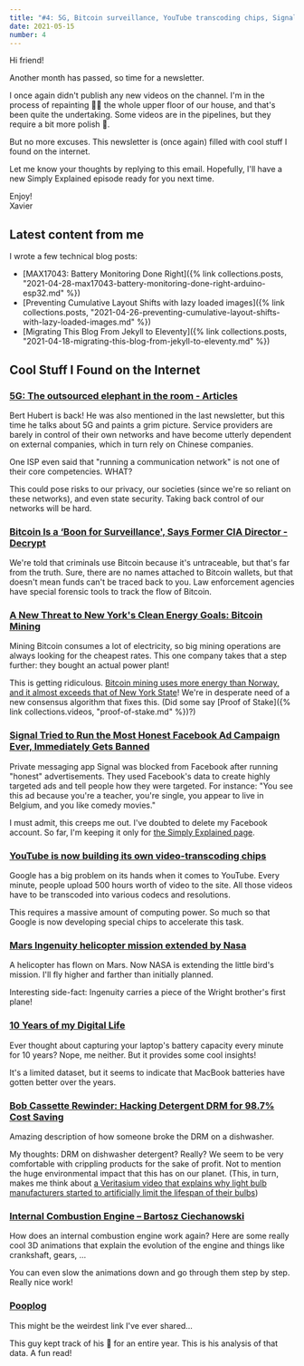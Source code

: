 ```yaml
---
title: "#4: 5G, Bitcoin surveillance, YouTube transcoding chips, Signal's Ad Campaign, Pooplog"
date: 2021-05-15
number: 4
---
```


Hi friend!

Another month has passed, so time for a newsletter.

I once again didn't publish any new videos on the channel. I'm in the process of repainting 👨‍🎨 the whole upper floor of our house, and that's been quite the undertaking. Some videos are in the pipelines, but they require a bit more polish 💎.

But no more excuses. This newsletter is (once again) filled with cool stuff I found on the internet.

Let me know your thoughts by replying to this email. Hopefully, I'll have a new Simply Explained episode ready for you next time.

Enjoy!  
Xavier


## Latest content from me
I wrote a few technical blog posts:

* [MAX17043: Battery Monitoring Done Right]({% link collections.posts, "2021-04-28-max17043-battery-monitoring-done-right-arduino-esp32.md" %})
* [Preventing Cumulative Layout Shifts with lazy loaded images]({% link collections.posts, "2021-04-26-preventing-cumulative-layout-shifts-with-lazy-loaded-images.md" %})
* [Migrating This Blog From Jekyll to Eleventy]({% link collections.posts, "2021-04-18-migrating-this-blog-from-jekyll-to-eleventy.md" %})


## Cool Stuff I Found on the Internet

### [5G: The outsourced elephant in the room - Articles](https://berthub.eu/articles/posts/5g-elephant-in-the-room/)
Bert Hubert is back! He was also mentioned in the last newsletter, but this time he talks about 5G and paints a grim picture. Service providers are barely in control of their own networks and have become utterly dependent on external companies, which in turn rely on Chinese companies.

One ISP even said that "running a communication network" is not one of their core competencies. WHAT?

This could pose risks to our privacy, our societies (since we're so reliant on these networks), and even state security. Taking back control of our networks will be hard.


### [Bitcoin Is a ‘Boon for Surveillance', Says Former CIA Director - Decrypt](https://decrypt.co/66411/cia-bitcoin-surveillance)
We're told that criminals use Bitcoin because it's untraceable, but that's far from the truth. Sure, there are no names attached to Bitcoin wallets, but that doesn't mean funds can't be traced back to you. Law enforcement agencies have special forensic tools to track the flow of Bitcoin.


### [A New Threat to New York's Clean Energy Goals: Bitcoin Mining](https://www.nysfocus.com/2021/04/13/new-york-bitcoin-mining-threat)
Mining Bitcoin consumes a lot of electricity, so big mining operations are always looking for the cheapest rates. This one company takes that a step further: they bought an actual power plant!

This is getting ridiculous. [Bitcoin mining uses more energy than Norway, and it almost exceeds that of New York State](https://www.visualcapitalist.com/visualizing-the-power-consumption-of-bitcoin-mining/)! We're in desperate need of a new consensus algorithm that fixes this. (Did some say [Proof of Stake]({% link collections.videos, "proof-of-stake.md" %})?)


### [Signal Tried to Run the Most Honest Facebook Ad Campaign Ever, Immediately Gets Banned](https://gizmodo.com/signal-tried-to-run-the-most-honest-facebook-ad-campaig-1846823457)
Private messaging app Signal was blocked from Facebook after running "honest" advertisements. They used Facebook's data to create highly targeted ads and tell people how they were targeted.
For instance: "You see this ad because you're a teacher, you're single, you appear to live in Belgium, and you like comedy movies."

I must admit, this creeps me out. I've doubted to delete my Facebook account. So far, I'm keeping it only for [the Simply Explained page](https://www.facebook.com/savjee).

### [YouTube is now building its own video-transcoding chips](https://arstechnica.com/gadgets/2021/04/youtube-is-now-building-its-own-video-transcoding-chips/)
Google has a big problem on its hands when it comes to YouTube. Every minute, people upload 500 hours worth of video to the site. All those videos have to be transcoded into various codecs and resolutions.

This requires a massive amount of computing power. So much so that Google is now developing special chips to accelerate this task.


### [Mars Ingenuity helicopter mission extended by Nasa](https://www.bbc.com/news/science-environment-56951752)
A helicopter has flown on Mars. Now NASA is extending the little bird's mission. I'll fly higher and farther than initially planned.

Interesting side-fact: Ingenuity carries a piece of the Wright brother's first plane!


### [10 Years of my Digital Life](https://ifweassume.blogspot.com/2019/06/10-years-of-my-digital-life.html)
Ever thought about capturing your laptop's battery capacity every minute for 10 years? Nope, me neither. But it provides some cool insights!

It's a limited dataset, but it seems to indicate that MacBook batteries have gotten better over the years.


### [Bob Cassette Rewinder: Hacking Detergent DRM for 98.7% Cost Saving](https://github.com/dekuNukem/bob_cassette_rewinder)
Amazing description of how someone broke the DRM on a dishwasher.

My thoughts: DRM on dishwasher detergent? Really? We seem to be very comfortable with crippling products for the sake of profit. Not to mention the huge environmental impact that this has on our planet. (This, in turn, makes me think about [a Veritasium video that explains why light bulb manufacturers started to artificially limit the lifespan of their bulbs](https://www.youtube.com/watch?v=j5v8D-alAKE))

### [Internal Combustion Engine – Bartosz Ciechanowski](https://ciechanow.ski/internal-combustion-engine/)
How does an internal combustion engine work again? Here are some really cool 3D animations that explain the evolution of the engine and things like crankshaft, gears, …

You can even slow the animations down and go through them step by step. Really nice work!

### [Pooplog](https://nick-barth.com/pooplog/)
This might be the weirdest link I've ever shared…

This guy kept track of his 💩 for an entire year. This is his analysis of that data. A fun read!

